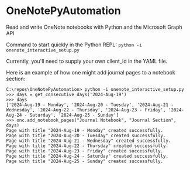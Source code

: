 # OneNotePyAutomation
Read and write OneNote notebooks with Python and the Microsoft Graph API

Command to start quickly in the Python REPL:
`python -i onenote_interactive_setup.py`

Currently, you'll need to supply your own client_id in the YAML file.

Here is an example of how one might add journal pages to a notebook section:

```
C:\repos\OneNotePyAutomation> python -i onenote_interactive_setup.py
>>> days = get_consecutive_days('2024-Aug-19')
>>> days
['2024-Aug-19 - Monday', '2024-Aug-20 - Tuesday', '2024-Aug-21 - Wednesday', '2024-Aug-22 - Thursday', '2024-Aug-23 - Friday', '2024-Aug-24 - Saturday', '2024-Aug-25 - Sunday']
>>> onc.add_notebook_pages("Journal Notebook", "Journal Section", days)
Page with title "2024-Aug-19 - Monday" created successfully.
Page with title "2024-Aug-20 - Tuesday" created successfully.
Page with title "2024-Aug-21 - Wednesday" created successfully.
Page with title "2024-Aug-22 - Thursday" created successfully.
Page with title "2024-Aug-23 - Friday" created successfully.
Page with title "2024-Aug-24 - Saturday" created successfully.
Page with title "2024-Aug-25 - Sunday" created successfully.
```